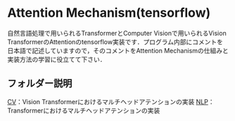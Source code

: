 # Attention Mechanism(tensorflow)
自然言語処理で用いられるTransformerとComputer Visionで用いられるVision TransformerのAttentionのtensorflow実装です．プログラム内部にコメントを日本語で記述していますので，そのコメントをAttention Mechanismの仕組みと実装方法の学習に役立てて下さい．
## フォルダー説明
[CV](./CV/)：Vision Transformerにおけるマルチヘッドアテンションの実装
[NLP](./NLP/)：Transformerにおけるマルチヘッドアテンションの実装